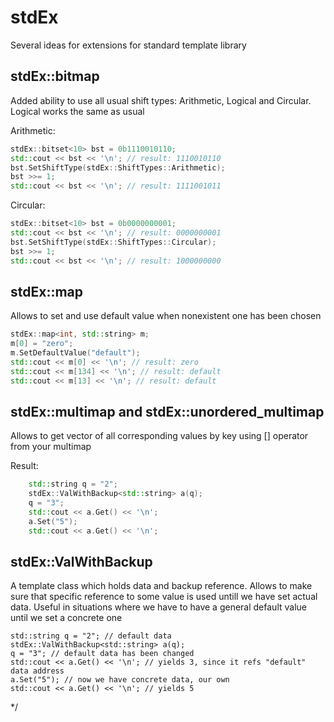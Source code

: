 # stdEx

Several ideas for extensions for standard template library

## stdEx::bitmap
Added ability to use all usual shift types: Arithmetic, Logical and Circular. Logical works the same as usual
 
 Arithmetic:
```cpp
stdEx::bitset<10> bst = 0b1110010110;
std::cout << bst << '\n'; // result: 1110010110
bst.SetShiftType(stdEx::ShiftTypes::Arithmetic);
bst >>= 1;
std::cout << bst << '\n'; // result: 1111001011
```

Circular:
```cpp
stdEx::bitset<10> bst = 0b0000000001;
std::cout << bst << '\n'; // result: 0000000001
bst.SetShiftType(stdEx::ShiftTypes::Circular);
bst >>= 1;
std::cout << bst << '\n'; // result: 1000000000
```
## stdEx::map
Allows to set and use default value when nonexistent one has been chosen
```cpp
stdEx::map<int, std::string> m;
m[0] = "zero";
m.SetDefaultValue("default");
std::cout << m[0] << '\n'; // result: zero
std::cout << m[134] << '\n'; // result: default
std::cout << m[13] << '\n'; // result: default
```

## stdEx::multimap and stdEx::unordered_multimap 
Allows to get vector of all corresponding values by key using [] operator from your multimap

Result:
```cpp
	std::string q = "2";
	stdEx::ValWithBackup<std::string> a(q);
	q = "3";
	std::cout << a.Get() << '\n';
	a.Set("5");
	std::cout << a.Get() << '\n';
```

## stdEx::ValWithBackup
A template class which holds data and backup reference. Allows to make sure that specific reference to some value is used untill we have set actual data. Useful in situations where we have to have a general default value until we set a concrete one

	std::string q = "2"; // default data
	stdEx::ValWithBackup<std::string> a(q); 
	q = "3"; // default data has been changed
	std::cout << a.Get() << '\n'; // yields 3, since it refs "default" data address
	a.Set("5"); // now we have concrete data, our own
	std::cout << a.Get() << '\n'; // yields 5
*/
```